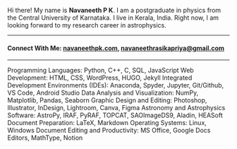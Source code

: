 Hi there! My name is **Navaneeth P K**. I am a postgraduate in physics from the Central University of Karnataka. I live in Kerala, India. Right now, I am looking forward to my research career in astrophysics.
<hr/>  
<h4>Connect With Me: <a href="https://navaneethpk.com/" target="blank">navaneethpk.com</a>, <a href="mailto:navaneethrasikapriya@gmail.com" target="blank">navaneethrasikapriya@gmail.com</a></h4>

<hr/> 
Programming Languages: Python, C++, C, SQL, JavaScript 
Web Development: HTML, CSS, WordPress, HUGO, Jekyll 
Integrated Development Environments (IDEs): Anaconda, Spyder, Jupyter, Git/Github, VS Code, Android Studio 
Data Analysis and Visualization: NumPy, Matplotlib, Pandas, Seaborn 
Graphic Design and Editing: Photoshop, Illustrator, InDesign, Lightroom, Canva, Figma 
Astronomy and Astrophysics Software: AstroPy, IRAF, PyRAF, TOPCAT, SAOImageDS9, Aladin, HEASoft 
Document Preparation: LaTeX, Markdown 
Operating Systems: Linux, Windows 
Document Editing and Productivity: MS Office, Google Docs Editors, MathType, Notion 
